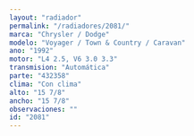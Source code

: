 ```yaml
---
layout: "radiador"
permalink: "/radiadores/2081/"
marca: "Chrysler / Dodge"
modelo: "Voyager / Town & Country / Caravan"
ano: "1992"
motor: "L4 2.5, V6 3.0 3.3"
transmision: "Automática"
parte: "432358"
clima: "Con clima"
alto: "15 7/8"
ancho: "15 7/8"
observaciones: ""
id: "2081"
---
```


